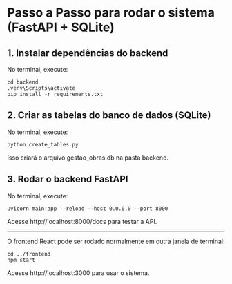 # Passo a Passo para rodar o sistema (FastAPI + SQLite)

## 1. Instalar dependências do backend

No terminal, execute:

```
cd backend
.venv\Scripts\activate
pip install -r requirements.txt
```

## 2. Criar as tabelas do banco de dados (SQLite)

No terminal, execute:

```
python create_tables.py
```

Isso criará o arquivo gestao_obras.db na pasta backend.

## 3. Rodar o backend FastAPI

No terminal, execute:

```
uvicorn main:app --reload --host 0.0.0.0 --port 8000
```

Acesse http://localhost:8000/docs para testar a API.

---

O frontend React pode ser rodado normalmente em outra janela de terminal:

```
cd ../frontend
npm start
```

Acesse http://localhost:3000 para usar o sistema.
